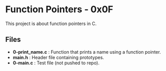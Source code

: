 # Function Pointers - 0x0F

This project is about function pointers in C.

## Files
- **0-print_name.c** : Function that prints a name using a function pointer.
- **main.h** : Header file containing prototypes.
- **0-main.c** : Test file (not pushed to repo).
